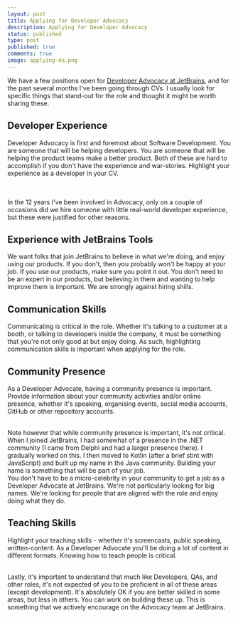 ```yaml
---
layout: post
title: Applying for Developer Advocacy
description: Applying for Developer Advocacy 
status: published
type: post
published: true
comments: true
image: applying-da.png
---
```


We have a few positions open for [Developer Advocacy at JetBrains](https://www.jetbrains.com/careers/jobs/?role=Developer%20Advocate), and for 
the past several months I've been going through CVs. I usually look for specific things that stand-out for the role and thought it might be worth sharing these. 

## Developer Experience

Developer Advocacy is first and foremost about Software Development. You are someone 
that will be helping developers. You are someone that will be helping the product teams make a better product. Both of these are hard to accomplish
if you don't have the experience and war-stories. Highlight your experience as a developer in your CV.

<br/>
<br/>
In the 12 years I've been involved in Advocacy, only on a couple of occasions did we hire someone with little real-world developer experience, but these 
were justified for other reasons. 

## Experience with JetBrains Tools

We want folks that join JetBrains to believe in what we're doing, and enjoy using our products. If you don't, then you probably
won't be happy at your job. If you use our products, make sure you point it out.
You don't need to be an expert in our products, but believing in them and wanting to help improve them is important. We are strongly
against hiring shills. 

## Communication Skills

Communicating is critical in the role. Whether it's talking to a customer at a booth, or 
talking to developers inside the company, it must be something that you're not only good at but enjoy doing. As such, highlighting communication skills
is important when applying for the role.

## Community Presence

As a Developer Advocate, having a community presence is important. Provide information about your community activities and/or online presence, whether 
it's speaking, organising events, social media accounts, GitHub or other repository accounts.

<br/>
Note however that while community presence is important, it's not critical. 
When I joined JetBrains, I had somewhat of a presence in the .NET community (I came from Delphi and had a larger presence there). I gradually worked on this. I then moved
to Kotlin (after a brief stint with JavaScript) and built up my name in the Java community. Building your name is something that will be part of your job.

<br/>
You don't have to be a micro-celebrity in your community to get a job as a Developer Advocate at JetBrains. We're not particularly looking for big names. We're looking
for people that are aligned with the role and enjoy doing what they do. 

## Teaching Skills

Highlight your teaching skills - whether it's screencasts, public speaking, written-content. As a Developer Advocate you'll be doing a lot of content in different
formats. Knowing how to teach people is critical. 

<br/>
Lastly, it's important to understand that much like Developers, QAs, and other roles, it's not expected of you to be proficient in all of these areas (except development).
It's absolutely OK if you are better skilled in some areas, but less in others. You can work on building these up. This is something that we actively
encourage on the Advocacy team at JetBrains. 
